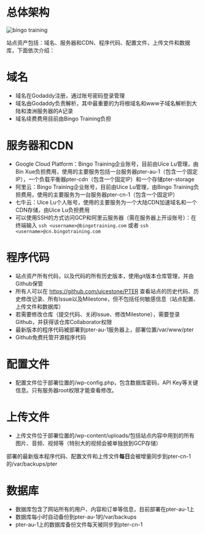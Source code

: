 # 总体架构
![bingo training](https://user-images.githubusercontent.com/2181611/30770226-89d069d2-a05d-11e7-8e2d-7dd594f590fc.png)


站点资产包括：域名、服务器和CDN、程序代码、配置文件，上传文件和数据库，下面依次介绍：

# 域名
- 域名在Godaddy注册，通过账号密码登录管理
- 域名由Godaddy负责解析，其中最重要的为将根域名和www子域名解析到大陆和澳洲服务器的A记录
- 域名续费费用目前由Bingo Training负担

# 服务器和CDN
- Google Cloud Platform：Bingo Training企业账号，目前由Uice Lu管理，由Bin Xue负担费用，使用的主要服务包括一台服务器pter-au-1（包含一个固定IP），一个负载平衡器pter-cdn（包含一个固定IP）和一个存储pter-storage
- 阿里云：Bingo Training企业账号，目前由Uice Lu管理，由Bingo Training负担费用，使用的主要服务为一台服务器pter-cn-1（包含一个固定IP）
- 七牛云：Uice Lu个人账号，使用的主要服务为一个大陆CDN加速域名和一个CDN存储，由Uice Lu负担费用
- 可以使用SSH的方式访问GCP和阿里云服务器（需在服务器上开设账号）：在终端输入 `ssh <username>@bingotraining.com` 或者 `ssh <username>@cn.bingotraining.com`

# 程序代码
- 站点资产所有代码，以及代码的所有历史版本，使用git版本仓库管理，并由Github保管
- 所有人可以在
 https://github.com/uicestone/PTER 查看站点的历史代码、历史修改记录、所有Issue以及Milestone，但不包括任何敏感信息（站点配置、上传文件和数据库）
- 若需要修改仓库（提交代码、关闭Issue、修改Milestone），需要登录Github，并获得该仓库Collaborator权限
- 最新版本的程序代码被部署到pter-au-1服务器上，部署位置/var/www/pter
- Github免费托管开源程序代码

# 配置文件
- 配置文件位于部署位置的/wp-config.php，包含数据库密码，API Key等关键信息。只有服务器root权限才能查看修改。

# 上传文件
- 上传文件位于部署位置的/wp-content/uploads/包括站点内容中用到的所有图片、音频、视频等（特别大的视频会被单独放到GCP存储）

部署的最新版本程序代码、配置文件和上传文件**每日**会被增量同步到pter-cn-1的/var/backups/pter

# 数据库
- 数据库包含了网站所有的用户、内容和订单等信息，目前部署在pter-au-1上
- 数据库每小时自动备份到pter-au-1的/var/backups
- pter-au-1上的数据库备份文件每天被同步到pter-cn-1
